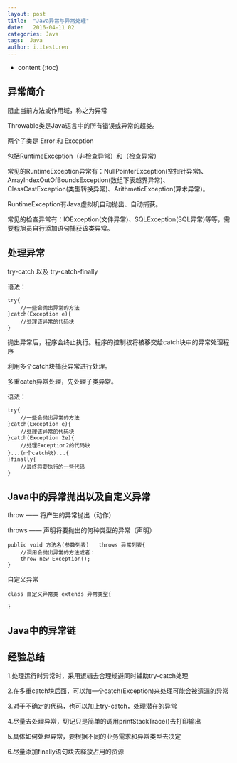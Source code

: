 ```yaml
---
layout: post
title:  "Java异常与异常处理"
date:   2016-04-11 02
categories: Java
tags:  Java
author: i.itest.ren
---
```


* content
{:toc}








## 异常简介 ##

阻止当前方法或作用域，称之为异常

Throwable类是Java语言中的所有错误或异常的超类。

两个子类是 Error 和 Exception

包括RuntimeException（非检查异常）和（检查异常）

常见的RuntimeException异常有：NullPointerException(空指针异常)、ArrayIndexOutOfBoundsException(数组下表越界异常)、ClassCastException(类型转换异常)、ArithmeticException(算术异常)。

RuntimeException有Java虚拟机自动抛出、自动捕获。

常见的检查异常有：IOException(文件异常)、SQLException(SQL异常)等等，需要程旭员自行添加语句捕获该类异常。

## 处理异常 ##

try-catch 以及 try-catch-finally

语法：

	try{
		//一些会抛出异常的方法
	}catch(Exception e){
		//处理该异常的代码块
	}

抛出异常后，程序会终止执行。程序的控制权将被移交给catch块中的异常处理程序

利用多个catch块捕获异常进行处理。

多重catch异常处理，先处理子类异常。

语法：

	try{
		//一些会抛出异常的方法
	}catch(Exception e){
		//处理该异常的代码块
	}catch(Exception 2e){
		//处理Exception2的代码块
	}...(n个catch块)...{
	}finally{
		//最终将要执行的一些代码
	}

## Java中的异常抛出以及自定义异常 ##

throw —— 将产生的异常抛出（动作）

throws —— 声明将要抛出的何种类型的异常（声明）

	public void 方法名(参数列表)	throws 异常列表{
		//调用会抛出异常的方法或者：
		throw new Exception();
	}

自定义异常

	class 自定义异常类 extends 异常类型{
	
	}

## Java中的异常链 ##

## 经验总结 ##

1.处理运行时异常时，采用逻辑去合理规避同时辅助try-catch处理

2.在多重catch块后面，可以加一个catch(Exception)来处理可能会被遗漏的异常

3.对于不确定的代码，也可以加上try-catch，处理潜在的异常

4.尽量去处理异常，切记只是简单的调用printStackTrace()去打印输出

5.具体如何处理异常，要根据不同的业务需求和异常类型去决定

6.尽量添加finally语句块去释放占用的资源

